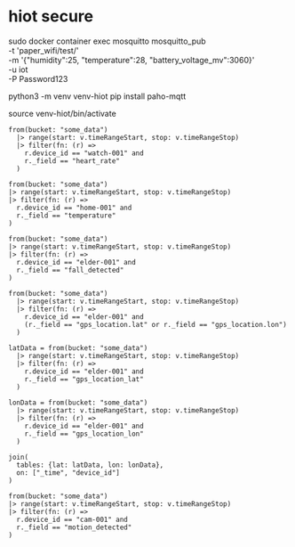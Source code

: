 # hiot secure

sudo docker container exec mosquitto mosquitto_pub \
  -t 'paper_wifi/test/' \
  -m '{"humidity":25, "temperature":28, "battery_voltage_mv":3060}' \
  -u iot \
  -P Password123

  python3 -m venv venv-hiot
pip install paho-mqtt

source venv-hiot/bin/activate

```text
from(bucket: "some_data")
  |> range(start: v.timeRangeStart, stop: v.timeRangeStop)
  |> filter(fn: (r) =>
    r.device_id == "watch-001" and
    r._field == "heart_rate"
  )

from(bucket: "some_data")
|> range(start: v.timeRangeStart, stop: v.timeRangeStop)
|> filter(fn: (r) =>
  r.device_id == "home-001" and
  r._field == "temperature"
)

from(bucket: "some_data")
|> range(start: v.timeRangeStart, stop: v.timeRangeStop)
|> filter(fn: (r) =>
  r.device_id == "elder-001" and
  r._field == "fall_detected"
)

from(bucket: "some_data")
  |> range(start: v.timeRangeStart, stop: v.timeRangeStop)
  |> filter(fn: (r) =>
    r.device_id == "elder-001" and
    (r._field == "gps_location.lat" or r._field == "gps_location.lon")
  )

latData = from(bucket: "some_data")
  |> range(start: v.timeRangeStart, stop: v.timeRangeStop)
  |> filter(fn: (r) =>
    r.device_id == "elder-001" and
    r._field == "gps_location_lat"
  )

lonData = from(bucket: "some_data")
  |> range(start: v.timeRangeStart, stop: v.timeRangeStop)
  |> filter(fn: (r) =>
    r.device_id == "elder-001" and
    r._field == "gps_location_lon"
  )

join(
  tables: {lat: latData, lon: lonData},
  on: ["_time", "device_id"]
)

from(bucket: "some_data")
|> range(start: v.timeRangeStart, stop: v.timeRangeStop)
|> filter(fn: (r) =>
  r.device_id == "cam-001" and
  r._field == "motion_detected"
)
```